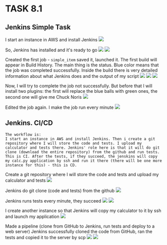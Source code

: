 # TASK 8.1
## Jenkins Simple Task 
I start an instance in AWS and install Jenkins
<img src="screenshots/1.png">

So, Jenkins has installed and it's ready to go
<img src="screenshots/2.png">
<img src="screenshots/3.png">

Created the first job - `simple_item` saved it, launched it. The first build will appear in Build History. The main thing is the status. Blue color means that the job was completed successfully. Inside the build there is very detailed information about what Jenkins does and the output of my script
<img src="screenshots/4.png">
<img src="screenshots/5.png">
<img src="screenshots/6.png">

Now, I will try to complete the job not successfully. But before that I will install two plugins: the first will replace the blue balls with green ones, the second one will give me Chuck Noris
<img src="screenshots/7.png">


Edited the job again. I make the job run every minute
<img src="screenshots/8.png">

## Jenkins. CI/CD

    
    The workflow is:
    I start an instance in AWS and install Jenkins. Then i create a git repository where I will store the code and tests. I upload my calculator and tests there. Jenkins' role here is that it will do git clone (download the entire repository) from the github and run tests. This is CI. After the tests, if they succeed, the jenskins will copy my calc.py application by ssh and run it there (there will be one more instance for this) - this is CD.


Create a git repository where I will store the code and tests and upload my calculator and tests
<img src="screenshots/9.png">

Jenkins do git clone (code and tests) from the github
<img src="screenshots/10.png">

Jenkins runs tests every minute, they succeed
<img src="screenshots/11.png">
<img src="screenshots/12.png">

 I create another instance so that Jenkins will copy my calculator to it by ssh and launch my application 
 <img src="screenshots/13.png">

 Made a pipeline (clone from GitHub to Jenkins, run tests and deploy to a web server) Jenkins successfully cloned the code from GitHub, ran the tests and copied it to the server by scp
<img src="screenshots/14.png">
<img src="screenshots/15.png">